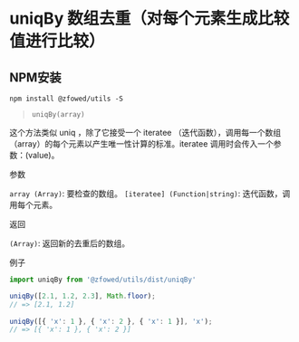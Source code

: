 # uniqBy 数组去重（对每个元素生成比较值进行比较）

## NPM安装

```shell
npm install @zfowed/utils -S
```

> `uniqBy(array)`

这个方法类似 uniq ，除了它接受一个 iteratee （迭代函数），调用每一个数组（array）的每个元素以产生唯一性计算的标准。iteratee 调用时会传入一个参数：(value)。

参数

`array (Array)`: 要检查的数组。
`[iteratee] (Function|string)`: 迭代函数，调用每个元素。

返回

`(Array)`: 返回新的去重后的数组。

例子

```javascript
import uniqBy from '@zfowed/utils/dist/uniqBy'
```

```javascript
uniqBy([2.1, 1.2, 2.3], Math.floor);
// => [2.1, 1.2]
 
uniqBy([{ 'x': 1 }, { 'x': 2 }, { 'x': 1 }], 'x');
// => [{ 'x': 1 }, { 'x': 2 }]
```
